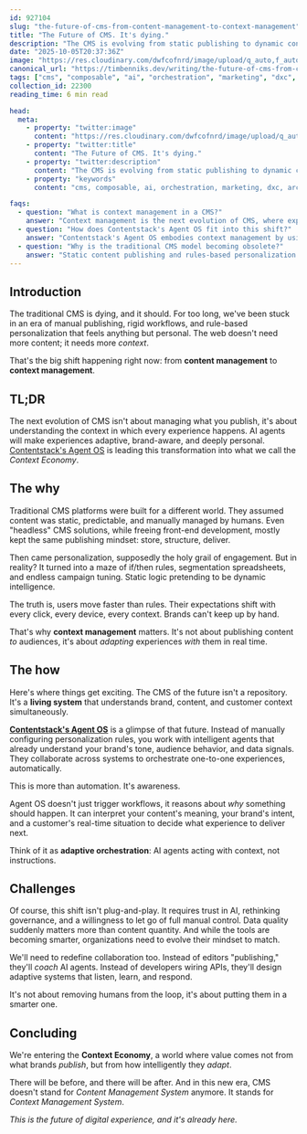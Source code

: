 ```yaml
---
id: 927104
slug: "the-future-of-cms-from-content-management-to-context-management"
title: "The Future of CMS. It's dying."
description: "The CMS is evolving from static publishing to dynamic context management, where AI agents adapt every experience in real time. Welcome to the Context Economy."
date: "2025-10-05T20:37:36Z"
image: "https://res.cloudinary.com/dwfcofnrd/image/upload/q_auto,f_auto/website/contentstack-context.png"
canonical_url: "https://timbenniks.dev/writing/the-future-of-cms-from-content-management-to-context-management"
tags: ["cms", "composable", "ai", "orchestration", "marketing", "dxc", "architecture"]
collection_id: 22300
reading_time: 6 min read

head:
  meta:
    - property: "twitter:image"
      content: "https://res.cloudinary.com/dwfcofnrd/image/upload/q_auto,f_auto/website/contentstack-context.png"
    - property: "twitter:title"
      content: "The Future of CMS. It's dying."
    - property: "twitter:description"
      content: "The CMS is evolving from static publishing to dynamic context management, where AI agents adapt every experience in real time. Welcome to the Context Economy."
    - property: "keywords"
      content: "cms, composable, ai, orchestration, marketing, dxc, architecture"

faqs:
  - question: "What is context management in a CMS?"
    answer: "Context management is the next evolution of CMS, where experiences adapt dynamically to each user's behavior, preferences, and situation using AI-driven context understanding."
  - question: "How does Contentstack's Agent OS fit into this shift?"
    answer: "Contentstack's Agent OS embodies context management by using agentic AI to deliver one-to-one adaptive experiences that align with a brand's tone, data, and user context."
  - question: "Why is the traditional CMS model becoming obsolete?"
    answer: "Static content publishing and rules-based personalization can't keep up with real-time customer expectations. The future lies in systems that adapt continuously through contextual intelligence."
---
```


## Introduction

The traditional CMS is dying, and it should.
For too long, we've been stuck in an era of manual publishing, rigid workflows, and rule-based personalization that feels anything but personal. The web doesn't need more content; it needs more *context*.

That's the big shift happening right now: from **content management** to **context management**.

## TL;DR

The next evolution of CMS isn't about managing what you publish, it's about understanding the context in which every experience happens.
AI agents will make experiences adaptive, brand-aware, and deeply personal. [Contentstack's Agent OS](https://www.contentstack.com/company/press/content-management-is-dead-contentstack-announces-agent-os-to-power-adaptive-experiences-in-the-context-economy) is leading this transformation into what we call the *Context Economy*.

## The why

Traditional CMS platforms were built for a different world. They assumed content was static, predictable, and manually managed by humans. Even "headless" CMS solutions, while freeing front-end development, mostly kept the same publishing mindset: store, structure, deliver.

Then came personalization, supposedly the holy grail of engagement. But in reality?
It turned into a maze of if/then rules, segmentation spreadsheets, and endless campaign tuning. Static logic pretending to be dynamic intelligence.

The truth is, users move faster than rules. Their expectations shift with every click, every device, every context. Brands can't keep up by hand.

That's why **context management** matters. It's not about publishing content *to* audiences, it's about *adapting* experiences *with* them in real time.

## The how

Here's where things get exciting. The CMS of the future isn't a repository. It's a **living system** that understands brand, content, and customer context simultaneously.

**[Contentstack's Agent OS](https://www.contentstack.com/company/press/content-management-is-dead-contentstack-announces-agent-os-to-power-adaptive-experiences-in-the-context-economy)** is a glimpse of that future. Instead of manually configuring personalization rules, you work with intelligent agents that already understand your brand's tone, audience behavior, and data signals. They collaborate across systems to orchestrate one-to-one experiences, automatically.

This is more than automation. It's awareness.

Agent OS doesn't just trigger workflows, it reasons about *why* something should happen.
It can interpret your content's meaning, your brand's intent, and a customer's real-time situation to decide what experience to deliver next.

Think of it as **adaptive orchestration**: AI agents acting with context, not instructions.

## Challenges

Of course, this shift isn't plug-and-play.
It requires trust in AI, rethinking governance, and a willingness to let go of full manual control. Data quality suddenly matters more than content quantity.
And while the tools are becoming smarter, organizations need to evolve their mindset to match.

We'll need to redefine collaboration too. Instead of editors "publishing," they'll *coach* AI agents. Instead of developers wiring APIs, they'll design adaptive systems that listen, learn, and respond.

It's not about removing humans from the loop, it's about putting them in a smarter one.

## Concluding

We're entering the **Context Economy**, a world where value comes not from what brands *publish*, but from how intelligently they *adapt*.

There will be before, and there will be after.
And in this new era, CMS doesn't stand for *Content Management System* anymore.
It stands for *Context Management System*.

*This is the future of digital experience, and it's already here.*
